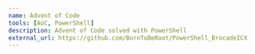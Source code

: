 ```yaml
---
name: Advent of Code
tools: [AoC, PowerShell]
description: Advent of Code solved with PowerShell
external_url: https://github.com/BornToBeRoot/PowerShell_BrocadeICX
---
```

